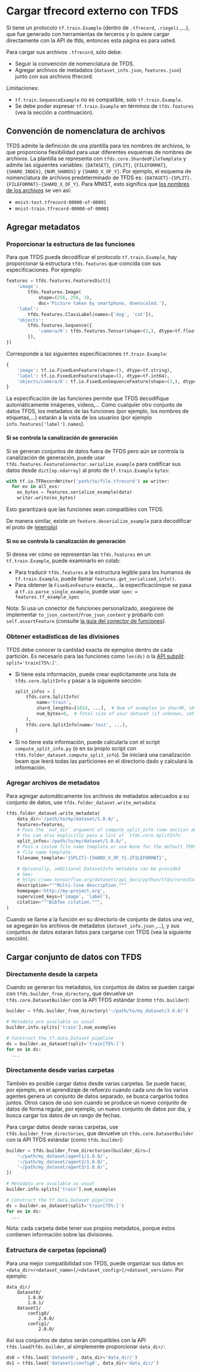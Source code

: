 # Cargar tfrecord externo con TFDS

Si tiene un protocolo `tf.train.Example` (dentro de `.tfrecord`, `.riegeli` ,...), que fue generado con herramientas de terceros y lo quiere cargar directamente con la API de tfds, entonces esta página es para usted.

Para cargar sus archivos `.tfrecord`, sólo debe:

- Seguir la convención de nomenclatura de TFDS.
- Agregar archivos de metadatos (`dataset_info.json`, `features.json`) junto con sus archivos tfrecord.

Limitaciones:

- `tf.train.SequenceExample` no es compatible, solo `tf.train.Example`.
- Se debe poder expresar `tf.train.Example` en términos de `tfds.features` (vea la sección a continuación).

## Convención de nomenclatura de archivos

TFDS admite la definición de una plantilla para los nombres de archivos, lo que proporciona flexibilidad para usar diferentes esquemas de nombres de archivos. La plantilla se representa con `tfds.core.ShardedFileTemplate` y admite las siguientes variables: `{DATASET}`, `{SPLIT}`, `{FILEFORMAT}`, `{SHARD_INDEX}`, `{NUM_SHARDS}` y `{SHARD_X_OF_Y}`. Por ejemplo, el esquema de nomenclatura de archivos predeterminado de TFDS es: `{DATASET}-{SPLIT}.{FILEFORMAT}-{SHARD_X_OF_Y}`. Para MNIST, esto significa que [los nombres de los archivos](https://console.cloud.google.com/storage/browser/tfds-data/datasets/mnist/3.0.1) se ven así:

- `mnist-test.tfrecord-00000-of-00001`
- `mnist-train.tfrecord-00000-of-00001`

## Agregar metadatos

### Proporcionar la estructura de las funciones

Para que TFDS pueda decodificar el protocolo `tf.train.Example`, hay proporcionar la estructura `tfds.features` que coincida con sus especificaciones. Por ejemplo:

```python
features = tfds.features.FeaturesDict({
    'image':
        tfds.features.Image(
            shape=(256, 256, 3),
            doc='Picture taken by smartphone, downscaled.'),
    'label':
        tfds.features.ClassLabel(names=['dog', 'cat']),
    'objects':
        tfds.features.Sequence({
            'camera/K': tfds.features.Tensor(shape=(3,), dtype=tf.float32),
        }),
})
```

Corresponde a las siguientes especificaciones `tf.train.Example`:

```python
{
    'image': tf.io.FixedLenFeature(shape=(), dtype=tf.string),
    'label': tf.io.FixedLenFeature(shape=(), dtype=tf.int64),
    'objects/camera/K': tf.io.FixedLenSequenceFeature(shape=(3,), dtype=tf.int64),
}
```

La especificación de las funciones permite que TFDS decodifique automáticamente imágenes, videos,... Como cualquier otro conjunto de datos TFDS, los metadatos de las funciones (por ejemplo, los nombres de etiquetas,...) estarán a la vista de los usuarios (por ejemplo `info.features['label'].names`).

#### Si se controla la canalización de generación

Si se generan conjuntos de datos fuera de TFDS pero aún se controla la canalización de generación, puede usar `tfds.features.FeatureConnector.serialize_example` para codificar sus datos desde `dict[np.ndarray]` al proto de `tf.train.Example` `bytes`:

```python
with tf.io.TFRecordWriter('path/to/file.tfrecord') as writer:
  for ex in all_exs:
    ex_bytes = features.serialize_example(data)
    writer.write(ex_bytes)
```

Esto garantizará que las funciones sean compatibles con TFDS.

De manera similar, existe un `feature.deserialize_example` para decodificar el proto de ([ejemplo](https://www.tensorflow.org/datasets/features#serializedeserialize_to_proto))

#### Si no se controla la canalización de generación

Si desea ver cómo se representan las `tfds.features` en un `tf.train.Example`, puede examinarlo en colab:

- Para traducir `tfds.features` a la estructura legible para los humanos de `tf.train.Example`, puede llamar `features.get_serialized_info()`.
- Para obtener la `FixedLenFeature` exacta,... la especificaciónque se pasa a `tf.io.parse_single_example`, puede usar `spec = features.tf_example_spec`

Nota: Si usa un conector de funciones personalizado, asegúrese de implementar `to_json_content`/`from_json_content` y probarlo con `self.assertFeature` (consulte [la guía del conector de funciones](https://www.tensorflow.org/datasets/features#create_your_own_tfdsfeaturesfeatureconnector)).

### Obtener estadísticas de las divisiones

TFDS debe conocer la cantidad exacta de ejemplos dentro de cada partición. Es necesario para las funciones como `len(ds)` o la [API subplit](https://www.tensorflow.org/datasets/splits): `split='train[75%:]'`.

- Si tiene esta información, puede crear explícitamente una lista de `tfds.core.SplitInfo` y pasar a la siguiente sección:

    ```python
    split_infos = [
        tfds.core.SplitInfo(
            name='train',
            shard_lengths=[1024, ...],  # Num of examples in shard0, shard1,...
            num_bytes=0,  # Total size of your dataset (if unknown, set to 0)
        ),
        tfds.core.SplitInfo(name='test', ...),
    ]
    ```

- Si no tiene esta información, puede calcularla con el script `compute_split_info.py` (o en su propio script con `tfds.folder_dataset.compute_split_info`). Se iniciará una canalización beam que leerá todas las particiones en el directorio dado y calculará la información.

### Agregar archivos de metadatos

Para agregar automáticamente los archivos de metadatos adecuados a su conjunto de datos, use `tfds.folder_dataset.write_metadata`:

```python
tfds.folder_dataset.write_metadata(
    data_dir='/path/to/my/dataset/1.0.0/',
    features=features,
    # Pass the `out_dir` argument of compute_split_info (see section above)
    # You can also explicitly pass a list of `tfds.core.SplitInfo`.
    split_infos='/path/to/my/dataset/1.0.0/',
    # Pass a custom file name template or use None for the default TFDS
    # file name template.
    filename_template='{SPLIT}-{SHARD_X_OF_Y}.{FILEFORMAT}',

    # Optionally, additional DatasetInfo metadata can be provided
    # See:
    # https://www.tensorflow.org/datasets/api_docs/python/tfds/core/DatasetInfo
    description="""Multi-line description."""
    homepage='http://my-project.org',
    supervised_keys=('image', 'label'),
    citation="""BibTex citation.""",
)
```

Cuando se llame a la función en su directorio de conjunto de datos una vez, se agregarán los archivos de metadatos (`dataset_info.json` ,...), y sus conjuntos de datos estarán listos para cargarse con TFDS (vea la siguiente sección).

## Cargar conjunto de datos con TFDS

### Directamente desde la carpeta

Cuando se generan los metadatos, los conjuntos de datos se pueden cargar con `tfds.builder_from_directory`, que devuelve un `tfds.core.DatasetBuilder` con la API TFDS estándar (como `tfds.builder`):

```python
builder = tfds.builder_from_directory('~/path/to/my_dataset/3.0.0/')

# Metadata are available as usual
builder.info.splits['train'].num_examples

# Construct the tf.data.Dataset pipeline
ds = builder.as_dataset(split='train[75%:]')
for ex in ds:
  ...
```

### Directamente desde varias carpetas

También es posible cargar datos desde varias carpetas. Se puede hacer, por ejemplo, en el aprendizaje de refuerzo cuando cada uno de los varios agentes genera un conjunto de datos separado, se busca cargarlos todos juntos. Otros casos de uso son cuando se produce un nuevo conjunto de datos de forma regular, por ejemplo, un nuevo conjunto de datos por día, y busca cargar los datos de un rango de fechas.

Para cargar datos desde varias carpetas, use `tfds.builder_from_directories`, que devuelve un `tfds.core.DatasetBuilder` con la API TFDS estándar (como `tfds.builder`):

```python
builder = tfds.builder_from_directories(builder_dirs=[
    '~/path/my_dataset/agent1/1.0.0/',
    '~/path/my_dataset/agent2/1.0.0/',
    '~/path/my_dataset/agent3/1.0.0/',
])

# Metadata are available as usual
builder.info.splits['train'].num_examples

# Construct the tf.data.Dataset pipeline
ds = builder.as_dataset(split='train[75%:]')
for ex in ds:
  ...
```

Nota: cada carpeta debe tener sus propios metadatos, porque estos contienen información sobre las divisiones.

### Estructura de carpetas (opcional)

Para una mejor compatibilidad con TFDS, puede organizar sus datos en `<data_dir>/<dataset_name>[/<dataset_config>]/<dataset_version>`. Por ejemplo:

```
data_dir/
    dataset0/
        1.0.0/
        1.0.1/
    dataset1/
        config0/
            2.0.0/
        config1/
            2.0.0/
```

Así sus conjuntos de datos serán compatibles con la API `tfds.load`/`tfds.builder`, al simplemente proporcionar `data_dir/`:

```python
ds0 = tfds.load('dataset0', data_dir='data_dir/')
ds1 = tfds.load('dataset1/config0', data_dir='data_dir/')
```
